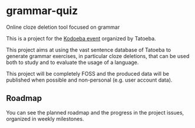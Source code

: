 # grammar-quiz
Online cloze deletion tool focused on grammar

This is a project for the [Kodoeba event](https://blog.tatoeba.org/2020/05/announcing-kodoeba-1.html) organized
by Tatoeba.

This project aims at using the vast sentence database of Tatoeba to generate grammar exercises, in particular cloze
deletions, that can be used both to study and to evaluate the usage of a language.

This project will be completely FOSS and the produced data will be published when possible and non-personal
(e.g. user account data).


## Roadmap

You can see the planned roadmap and the progress in the project issues, organized in weekly milestones.
